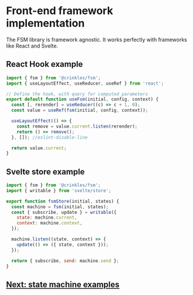 # Front-end framework implementation

The FSM library is framework agnostic. It works perfectly with frameworks like React and Svelte.

## React Hook example

```js
import { fsm } from '@crinkles/fsm';
import { useLayoutEffect, useReducer, useRef } from 'react';

// Define the hook, with query for computed parameters
export default function useFsm(initial, config, context) {
  const [, rerender] = useReducer((c) => c + 1, 0);
  const value = useRef(fsm(initial, config, context));

  useLayoutEffect(() => {
    const remove = value.current.listen(rerender);
    return () => remove();
  }, []); //eslint-disable-line

  return value.current;
}
```

## Svelte store example

```js
import { fsm } from '@crinkles/fsm';
import { writable } from 'svelte/store';

export function fsmStore(initial, states) {
  const machine = fsm(initial, states);
  const { subscribe, update } = writable({
    state: machine.current,
    context: machine.context,
  });

  machine.listen((state, context) => {
    update(() => ({ state, context }));
  });

  return { subscribe, send: machine.send };
}
```

## [Next: state machine examples](./examples.md)
